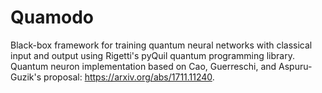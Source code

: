 # Quamodo
Black-box framework for training quantum neural networks with classical input and output using Rigetti's pyQuil quantum programming library. Quantum neuron implementation based on Cao, Guerreschi, and Aspuru-Guzik's proposal: https://arxiv.org/abs/1711.11240.
